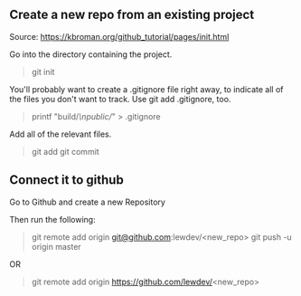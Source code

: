 ## Create a new repo from an existing project

Source: https://kbroman.org/github_tutorial/pages/init.html

Go into the directory containing the project.

> git init

You'll probably want to create a .gitignore file right away, to indicate all of the files you don't want to track. Use git add .gitignore, too.

> printf "build/*\npublic/*" > .gitignore

Add all of the relevant files.

> git add
> git commit

## Connect it to github

Go to Github and create a new Repository

Then run the following:

> git remote add origin git@github.com:lewdev/<new_repo>
> git push -u origin master

OR

> git remote add origin https://github.com/lewdev/<new_repo>

